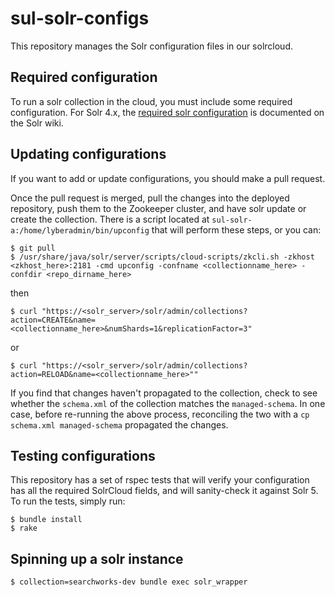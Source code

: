 # sul-solr-configs

This repository manages the Solr configuration files in our solrcloud.

## Required configuration

To run a solr collection in the cloud, you must include some required configuration. For Solr 4.x, the [required solr configuration](https://wiki.apache.org/solr/SolrCloud#Required_Config) is documented on the Solr wiki.

## Updating configurations

If you want to add or update configurations, you should make a pull request.

Once the pull request is merged, pull the changes into the deployed repository, push them to the Zookeeper cluster, and have solr update or create the collection. There is a script located at `sul-solr-a:/home/lyberadmin/bin/upconfig` that will perform these steps, or you can:

```
$ git pull
$ /usr/share/java/solr/server/scripts/cloud-scripts/zkcli.sh -zkhost <zkhost_here>:2181 -cmd upconfig -confname <collectionname_here> -confdir <repo_dirname_here>
```

then

```
$ curl "https://<solr_server>/solr/admin/collections?action=CREATE&name=<collectionname_here>&numShards=1&replicationFactor=3"
```

or

```
$ curl "https://<solr_server>/solr/admin/collections?action=RELOAD&name=<collectionname_here>""
```

If you find that changes haven't propagated to the collection, check to see whether the `schema.xml` of the collection matches the `managed-schema`. In one case, before re-running the above process, reconciling the two with a `cp schema.xml managed-schema` propagated the changes.

## Testing configurations

This repository has a set of rspec tests that will verify your configuration has all the required SolrCloud fields, and will sanity-check it against Solr 5. To run the tests, simply run:

```
$ bundle install
$ rake
```

## Spinning up a solr instance

```
$ collection=searchworks-dev bundle exec solr_wrapper
```
